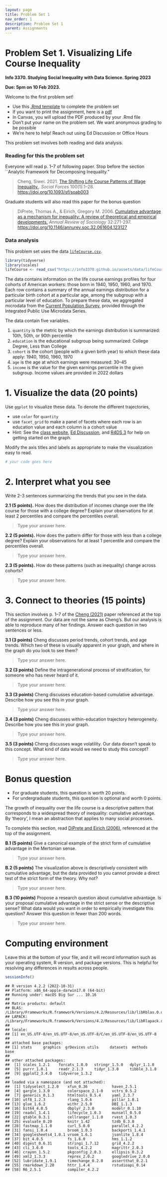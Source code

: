 ```yaml
---
layout: page
title: Problem Set 1
nav_order: 1
description: Problem Set 1
parent: Assignments
---
```



# Problem Set 1. Visualizing Life Course Inequality

**Info 3370. Studying Social Inequality with Data Science. Spring 2023**

**Due: 5pm on 10 Feb 2023.**

Welcome to the first problem set!

- Use this [.Rmd
  template](http://info3370.github.io/assignments/pset1.Rmd) to
  complete the problem set
- If you want to print the assignment, here is a
  [pdf](https://info3370.github.io/assignments/pset1.pdf)
- In Canvas, you will upload the PDF produced by your .Rmd file
- Don’t put your name on the problem set. We want anonymous grading to
  be possible
- We’re here to help! Reach out using Ed Discussion or Office Hours

This problem set involves both reading and data analysis.

### Reading for this the problem set

Everyone will read p. 1–7 of following paper. Stop before the section
\`\`Analytic Framework for Decomposing Inequality.”

> Cheng, Siwei. 2021. [The Shifting Life Course Patterns of Wage
> Inequality.](https://doi.org/10.1093/sf/soab003). *Social Forces*
> 100(1):1–28. <https://doi.org/10.1093/sf/soab003>

Graduate students will also read this paper for the bonus question

> DiPrete, Thomas A., & Eirich, Gregory M. 2006. [Cumulative advantage
> as a mechanism for inequality: A review of theoretical and empirical
> developments.](https://doi.org/10.1146/annurev.soc.32.061604.123127)
> *Annual Review of Sociology* 32:271-297.
> <https://doi.org/10.1146/annurev.soc.32.061604.123127>

### Data analysis

This problem set uses the data
[`lifeCourse.csv`](https://info3370.github.io/assets/data/lifeCourse.csv).

``` r
library(tidyverse)
library(scales)
lifeCourse <- read_csv("https://info3370.github.io/assets/data/lifeCourse.csv")
```

The data contains information on the life course earnings profiles for
four cohorts of American workers: those born in 1940, 1950, 1960, and
1970. Each row contains a summary of the annual earnings distribution
for a particular birth cohort at a particular age, among the subgroup
with a particular level of education. To prepare these data, we
aggregated microdata from the [Current Population
Survey](https://cps.ipums.org/cps/), provided through the Integrated
Public Use Microdata Series.

The data contain five variables.

1.  `quantity` is the metric by which the earnings distribution is
    summarized: 10th, 50th, or 90th percentile
2.  `education` is the educational subgroup being summarized: College
    Degree, Less than College
3.  `cohort` is the cohort (people with a given birth year) to which
    these data apply: 1940, 1950, 1960, 1970
4.  `age` is the age at which earnings were measured: 30–45
5.  `income` is the value for the given earnings percentile in the given
    subgroup. Income values are provided in 2022 dollars

# 1. Visualize the data (20 points)

Use `ggplot` to visualize these data. To denote the different
trajectories,

- use `color` for `quantity`
- use `facet_grid` to make a panel of facets where each row is an
  education value and each column is a cohort value
- Hint: See the [class
  website](https://info3370.github.io/lessonplans/2a/), [Ed
  Discussion](https://edstem.org/us/courses/33934/discussion/2475421),
  and [R4DS 3](https://r4ds.had.co.nz/data-visualisation.html) for help
  on getting started on the graph.

Modify the axis titles and labels as appropriate to make the
visualization easy to read.

``` r
# your code goes here
```

# 2. Interpret what you see

Write 2-3 sentences summarizing the trends that you see in the data.

**2.1 (5 points).** How does the distribution of incomes change over the
life course for those with a college degree? Explain your observations
for at least 2 percentiles and compare the percentiles overall.

> Type your answer here.

**2.2 (5 points).** How does the pattern differ for those with less than
a college degree? Explain your observations for at least 1 percentile
and compare the percentiles overall.

> Type your answer here.

**2.3 (5 points).** How do these patterns (such as inequality) change
across cohorts?

> Type your answer here.

# 3. Connect to theories (15 points)

This section involves p. 1–7 of the [Cheng
(2021)](https://doi.org/10.1093/sf/soab003) paper referenced at the top
of the assignment. Our data are not the same as Cheng’s. But our
analysis is able to reproduce many of her findings. Answer each question
in two sentences or less.

**3.1 (3 points)** Cheng discusses period trends, cohort trends, and age
trends. Which two of these is visually apparent in your graph, and where
in the graph do you look to see them?

> Type your answer here.

**3.2 (3 points)** Define the intragenerational process of
stratification, for someone who has never heard of it.

> Type your answer here.

**3.3 (3 points)** Cheng discusses education-based cumulative advantage.
Describe how you see this in your graph.

> Type your answer here.

**3.4 (3 points)** Cheng discusses within-education trajectory
heterogeneity. Describe how you see this in your graph.

> Type your answer here.

**3.5 (3 points)** Cheng discusses wage volatility. Our data doesn’t
speak to this concept. What kind of data would we need to study this
concept?

> Type your answer here.

# Bonus question

- For graduate students, this question is worth 20 points.
- For undergraduate students, this question is optional and worth 0
  points.

The growth of inequality over the life course is a descriptive pattern
that corresponds to a widespread theory of inequality: cumulative
advantage. By ‘theory’, I mean an abstraction that applies to many
social processes.

To complete this section, read [DiPrete and Eirich
(2006)](https://doi.org/10.1146/annurev.soc.32.061604.123127),
referenced at the top of the assignment.

**B.1 (5 points)** Give a canonical example of the strict form of
cumulative advantage in the Mertonian sense.

> Type your answer here.

**B.2 (5 points)** The visualization above is descriptively consistent
with cumulative advantage, but the data provided to you cannot provide a
direct test of the strict form of the theory. Why not?

> Type your answer here.

**B.3 (10 points)** Propose a research question about cumulative
advantage. Is your proposal cumulative advantage in the strict sense or
the descriptive sense? What data would you want in order to empirically
investigate this question? Answer this question in fewer than 200 words.

> Type your answer here.

# Computing environment

Leave this at the bottom of your file, and it will record information
such as your operating system, R version, and package versions. This is
helpful for resolving any differences in results across people.

``` r
sessionInfo()
```

    ## R version 4.2.2 (2022-10-31)
    ## Platform: x86_64-apple-darwin17.0 (64-bit)
    ## Running under: macOS Big Sur ... 10.16
    ## 
    ## Matrix products: default
    ## BLAS:   /Library/Frameworks/R.framework/Versions/4.2/Resources/lib/libRblas.0.dylib
    ## LAPACK: /Library/Frameworks/R.framework/Versions/4.2/Resources/lib/libRlapack.dylib
    ## 
    ## locale:
    ## [1] en_US.UTF-8/en_US.UTF-8/en_US.UTF-8/C/en_US.UTF-8/en_US.UTF-8
    ## 
    ## attached base packages:
    ## [1] stats     graphics  grDevices utils     datasets  methods   base     
    ## 
    ## other attached packages:
    ##  [1] scales_1.2.1    forcats_1.0.0   stringr_1.5.0   dplyr_1.1.0    
    ##  [5] purrr_1.0.1     readr_2.1.3     tidyr_1.3.0     tibble_3.1.8   
    ##  [9] ggplot2_3.4.0   tidyverse_1.3.2
    ## 
    ## loaded via a namespace (and not attached):
    ##  [1] tidyselect_1.2.0    xfun_0.36           haven_2.5.1        
    ##  [4] gargle_1.3.0        colorspace_2.1-0    vctrs_0.5.2        
    ##  [7] generics_0.1.3      htmltools_0.5.4     yaml_2.3.7         
    ## [10] utf8_1.2.3          rlang_1.0.6         pillar_1.8.1       
    ## [13] glue_1.6.2          withr_2.5.0         DBI_1.1.3          
    ## [16] bit64_4.0.5         dbplyr_2.3.0        modelr_0.1.10      
    ## [19] readxl_1.4.1        lifecycle_1.0.3     munsell_0.5.0      
    ## [22] gtable_0.3.1        cellranger_1.1.0    rvest_1.0.3        
    ## [25] evaluate_0.20       knitr_1.42          tzdb_0.3.0         
    ## [28] fastmap_1.1.0       curl_5.0.0          parallel_4.2.2     
    ## [31] fansi_1.0.4         broom_1.0.3         backports_1.4.1    
    ## [34] googlesheets4_1.0.1 vroom_1.6.1         jsonlite_1.8.4     
    ## [37] bit_4.0.5           fs_1.6.0            hms_1.1.2          
    ## [40] digest_0.6.31       stringi_1.7.12      grid_4.2.2         
    ## [43] cli_3.6.0           tools_4.2.2         magrittr_2.0.3     
    ## [46] crayon_1.5.2        pkgconfig_2.0.3     ellipsis_0.3.2     
    ## [49] xml2_1.3.3          reprex_2.0.2        googledrive_2.0.0  
    ## [52] lubridate_1.9.1     timechange_0.2.0    assertthat_0.2.1   
    ## [55] rmarkdown_2.20      httr_1.4.4          rstudioapi_0.14    
    ## [58] R6_2.5.1            compiler_4.2.2
